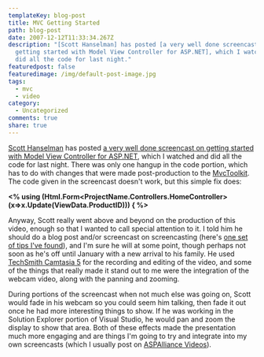 ```yaml
---
templateKey: blog-post
title: MVC Getting Started
path: blog-post
date: 2007-12-12T11:33:34.267Z
description: "[Scott Hanselman] has posted [a very well done screencast on
  getting started with Model View Controller for ASP.NET], which I watched and
  did all the code for last night."
featuredpost: false
featuredimage: /img/default-post-image.jpg
tags:
  - mvc
  - video
category:
  - Uncategorized
comments: true
share: true
---
```

<!--StartFragment-->

[Scott Hanselman](http://www.hanselman.com/blog) has posted [a very well done screencast on getting started with Model View Controller for ASP.NET](http://www.hanselman.com/blog/ASPNET35ExtensionsPlusMVCHowToScreencast.aspx), which I watched and did all the code for last night. There was only one hangup in the code portion, which has to do with changes that were made post-production to the [MvcToolkit](http://asp.net/downloads/3.5-extensions/MVCToolkit.zip). The code given in the screencast doesn't work, but this simple fix does:

**<% using (Html.Form<ProjectName.Controllers.HomeController>(x=>x.Update(ViewData.ProductID))) { %>**

Anyway, Scott really went above and beyond on the production of this video, enough so that I wanted to call special attention to it. I told him he should do a blog post and/or screencast on screencasting (here's [one set of tips I've found](http://techsmith.com/camtasia.asp)), and I'm sure he will at some point, though perhaps not soon as he's off until January with a new arrival to his family. He used [TechSmith Camtasia 5](http://techsmith.com/camtasia.asp) for the recording and editing of the video, and some of the things that really made it stand out to me were the integration of the webcam video, along with the panning and zooming.

During portions of the screencast when not much else was going on, Scott would fade in his webcam so you could seem him talking, then fade it out once he had more interesting things to show. If he was working in the Solution Explorer portion of Visual Studio, he would pan and zoom the display to show that area. Both of these effects made the presentation much more engaging and are things I'm going to try and integrate into my own screencasts (which I usually post on [ASPAlliance Videos](http://aspalliance.com/videos)).

<!--EndFragment-->